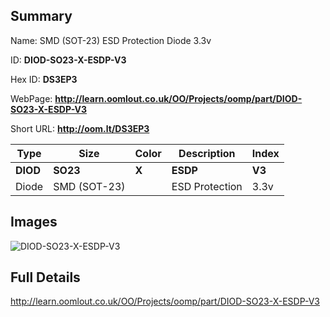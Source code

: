 

## Summary
 
Name:  SMD (SOT-23) ESD Protection Diode 3.3v 

ID: __DIOD-SO23-X-ESDP-V3__

Hex ID: __DS3EP3__

WebPage: __http://learn.oomlout.co.uk/OO/Projects/oomp/part/DIOD-SO23-X-ESDP-V3__

Short URL: __http://oom.lt/DS3EP3__


| Type   | Size   | Color   | Description   | Index   |    
| ----- | ------   | ------   | -----   | ----   |    
| __DIOD__   					| __SO23__   					| __X__    						| __ESDP__    					| __V3__ |    
| Diode		| SMD (SOT-23)	| 		| ESD Protection	| 3.3v	|

## Images
![DIOD-SO23-X-ESDP-V3](http://oomlout.com/oomp-gen/parts/DIOD-SO23-X-ESDP-V3/DIOD-SO23-X-ESDP-V3_420.jpg)

## Full Details

 http://learn.oomlout.co.uk/OO/Projects/oomp/part/DIOD-SO23-X-ESDP-V3

